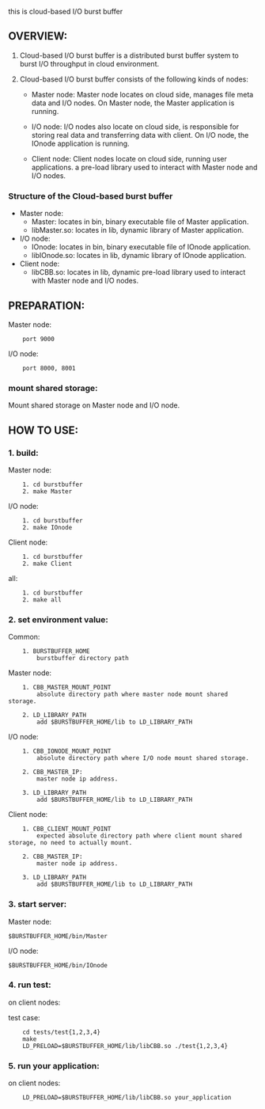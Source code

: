 this is cloud-based I/O burst buffer

OVERVIEW:
--------------------------------------------------------------------------------------------------------------

1. Cloud-based I/O burst buffer is a distributed burst buffer system to burst I/O throughput in cloud environment.

2. Cloud-based I/O burst buffer consists of the following kinds of nodes:

	* Master node:
                Master node locates on cloud side, manages file meta data and I/O nodes.
                On Master node, the Master application is running.
	
	* I/O node:
                I/O nodes also locate on cloud side, is responsible for storing real data and transferring data with client.
                On I/O node, the IOnode application is running.
	
	* Client node:
		Client nodes locate on cloud side, running user applications. a pre-load library used to interact with Master node and I/O nodes.

### Structure of the Cloud-based burst buffer
* Master node:
	* Master: locates in bin, binary executable file of Master application.
	* libMaster.so: locates in lib, dynamic library of Master application.
* I/O node:
	* IOnode: locates in bin, binary executable file of IOnode application.
	* libIOnode.so: locates in lib, dynamic library of IOnode application.
* Client node:
	* libCBB.so: locates in lib, dynamic pre-load library used to interact with Master node and I/O nodes.

PREPARATION:
--------------------------------------------------------------------------------------------------------------
Master node:

		port 9000

I/O node:

		port 8000, 8001

### mount shared storage:

Mount shared storage on Master node and I/O node.

HOW TO USE:
--------------------------------------------------------------------------------------------------------------
### 1. build:

Master node:

		1. cd burstbuffer
		2. make Master

I/O node:

		1. cd burstbuffer
		2. make IOnode

Client node:

		1. cd burstbuffer
		2. make Client

all:

		1. cd burstbuffer
		2. make all

### 2. set environment value:

Common:

		1. BURSTBUFFER_HOME
			burstbuffer directory path

Master node:

		1. CBB_MASTER_MOUNT_POINT
			absolute directory path where master node mount shared storage.
			
		2. LD_LIBRARY_PATH
			add $BURSTBUFFER_HOME/lib to LD_LIBRARY_PATH

I/O node:

		1. CBB_IONODE_MOUNT_POINT
			absolute directory path where I/O node mount shared storage.

		2. CBB_MASTER_IP:
			master node ip address.

		3. LD_LIBRARY_PATH
			add $BURSTBUFFER_HOME/lib to LD_LIBRARY_PATH
	
Client node:

		1. CBB_CLIENT_MOUNT_POINT
			expected absolute directory path where client mount shared storage, no need to actually mount.

		2. CBB_MASTER_IP:
			master node ip address.

		3. LD_LIBRARY_PATH
			add $BURSTBUFFER_HOME/lib to LD_LIBRARY_PATH

### 3. start server:
Master node:

	$BURSTBUFFER_HOME/bin/Master

I/O node:

	$BURSTBUFFER_HOME/bin/IOnode

### 4. run test:
on client nodes:

test case:

		cd tests/test{1,2,3,4}
		make
		LD_PRELOAD=$BURSTBUFFER_HOME/lib/libCBB.so ./test{1,2,3,4}

### 5. run your application:
on client nodes:

		LD_PRELOAD=$BURSTBUFFER_HOME/lib/libCBB.so your_application